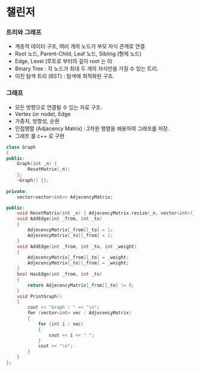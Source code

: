 # 챌린저

### 트리와 그래프

- 계층적 데이터 구조, 여러 개의 노드가 부모 자식 관계로 연결.
- Root 노드, Parent-Child, Leaf 노드, Sibling (형제 노드)
- Edge, Level (루트로 부터의 깊이 root 는 0)
- Binary Tree : 각 노드가 최대 두 개의 자식만을 가질 수 있는 트리.
- 이진 탐색 트리 (BST) : 탐색에 최적화된 구조.

### 그래프

- 모든 방향으로 연결될 수 있는 자료 구조.
- Vertex (or node), Edge
- 가중치, 방향성, 순환
- 인접행렬 (Adjacency Matrix) : 2차원 행렬을 애용하여 그래프를 저장. 
- 그래프 를 c++ 로 구현
```c++
class Graph
{
public:
	Graph(int _n) {
		ResetMatrix(_n);
	};
	~Graph() {};
	
private:
	vector<vector<int>> AdjecencyMatrix;

public:
	void ResetMatrix(int _n) { AdjecencyMatrix.resize(_n, vector<int>(_n, 0)); }
	void AddEdge(int _from, int _to)
	{
		AdjecencyMatrix[_from][_to] = 1;
		AdjecencyMatrix[_to][_from] = 1;
	}
	void AddEdge(int _from, int _to, int _weight)
	{
		AdjecencyMatrix[_from][_to] = _weight;
		AdjecencyMatrix[_to][_from] = _weight;
	}
	bool HasEdge(int _from, int _to)
	{
		return AdjecencyMatrix[_from][_to] != 0;
	}
	void PrintGraph()
	{
		cout << "Graph : " << "\n";
		for (vector<int> vec : AdjecencyMatrix)
		{
			for (int i : vec)
			{
				cout << i << " ";
			}
			cout << "\n";
		}
	}
};
```